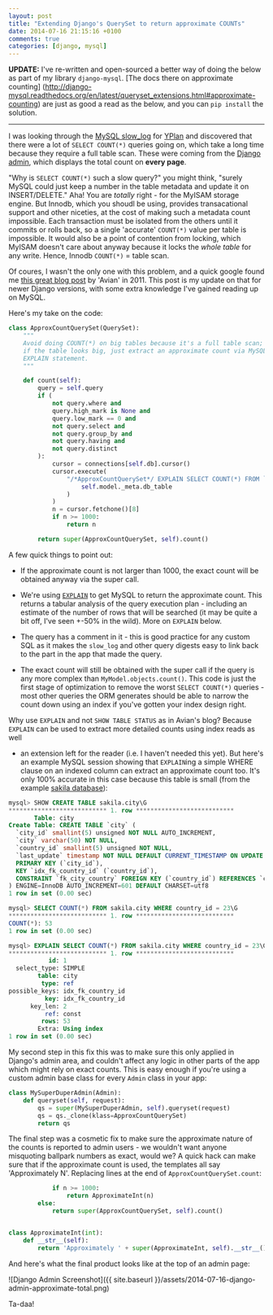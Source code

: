 ```yaml
---
layout: post
title: "Extending Django's QuerySet to return approximate COUNTs"
date: 2014-07-16 21:15:16 +0100
comments: true
categories: [django, mysql]
---
```


**UPDATE:** I've re-written and open-sourced a better way of doing the below as
part of my library `django-mysql`.
[The docs there on approximate counting]
(http://django-mysql.readthedocs.org/en/latest/queryset_extensions.html#approximate-counting)
are just as good a read as the below, and you can `pip install` the
solution.

---

I was looking through the
[MySQL slow_log](http://dev.mysql.com/doc/refman/5.5/en/slow-query-log.html)
for [YPlan](http://yplanapp.com) and discovered that there were a lot of
`SELECT COUNT(*)` queries going on, which take a long time because they require
a full table scan. These were coming from the
[Django admin](https://docs.djangoproject.com/en/1.6/ref/contrib/admin/), which
displays the total count on **every page**.


"Why is `SELECT COUNT(*)` such a slow query?" you might think, "surely MySQL
could just keep a number in the table metadata and update it on INSERT/DELETE."
Aha! You are *totally* right - for the MyISAM storage engine. But Innodb, which
you shoudl be using, provides transacational support and other niceties, at the
cost of making such a metadata count impossible. Each transaction must be
isolated from the others until it commits or rolls back, so a single 'accurate'
`COUNT(*)` value per table is impossible. It would also be a point of
contention from locking, which MyISAM doesn't care about anyway because it
locks the *whole table* for any write. Hence, Innodb `COUNT(*)` = table scan.


Of coures, I wasn't the only one with this problem, and a quick google found me
[this great blog post](http://www.tablix.org/~avian/blog/archives/2011/07/django_admin_with_large_tables/)
by 'Avian' in 2011. This post is my update on that for newer Django versions,
with some extra knowledge I've gained reading up on MySQL.


Here's my take on the code:


```python
class ApproxCountQuerySet(QuerySet):
    """
    Avoid doing COUNT(*) on big tables because it's a full table scan; instead,
    if the table looks big, just extract an approximate count via MySQL's
    EXPLAIN statement.
    """

    def count(self):
        query = self.query
        if (
            not query.where and
            query.high_mark is None and
            query.low_mark == 0 and
            not query.select and
            not query.group_by and
            not query.having and
            not query.distinct
        ):
            cursor = connections[self.db].cursor()
            cursor.execute(
                "/*ApproxCountQuerySet*/ EXPLAIN SELECT COUNT(*) FROM `{}`".format(
                    self.model._meta.db_table
                )
            )
            n = cursor.fetchone()[8]
            if n >= 1000:
                return n

        return super(ApproxCountQuerySet, self).count()
```


A few quick things to point out:


* If the approximate count is not larger than 1000, the exact count will be
  obtained anyway via the super call.

* We're using [`EXPLAIN`](http://dev.mysql.com/doc/refman/5.5/en/explain.html)
  to get MySQL to return the approximate count. This returns a tabular analysis
  of the query execution plan - including an estimate of the number of rows
  that will be searched (it may be quite a bit off, I've seen +-50% in the
  wild). More on `EXPLAIN` below.

* The query has a comment in it - this is good practice for any custom SQL as
  it makes the `slow_log` and other query digests easy to link back to the part
  in the app that made the query.

* The exact count will still be obtained with the super call if the query is
  any more complex than `MyModel.objects.count()`. This code is just the first
  stage of optimization to remove the worst `SELECT COUNT(*)` queries - most
  other queries the ORM generates should be able to narrow the count down using
  an index if you've gotten your index design right.


Why use `EXPLAIN` and not `SHOW TABLE STATUS` as in Avian's blog? Because
`EXPLAIN` can be used to extract more detailed counts using index reads as well
- an extension left for the reader (i.e. I haven't needed this yet). But here's
an example MySQL session showing that `EXPLAIN`ing a simple WHERE clause on an
indexed column can extract an approximate count too. It's only 100% accurate in
this case because this table is small (from the example
[sakila database](http://dev.mysql.com/doc/sakila/en/)):

```sql
mysql> SHOW CREATE TABLE sakila.city\G
*************************** 1. row ***************************
       Table: city
Create Table: CREATE TABLE `city` (
  `city_id` smallint(5) unsigned NOT NULL AUTO_INCREMENT,
  `city` varchar(50) NOT NULL,
  `country_id` smallint(5) unsigned NOT NULL,
  `last_update` timestamp NOT NULL DEFAULT CURRENT_TIMESTAMP ON UPDATE CURRENT_TIMESTAMP,
  PRIMARY KEY (`city_id`),
  KEY `idx_fk_country_id` (`country_id`),
  CONSTRAINT `fk_city_country` FOREIGN KEY (`country_id`) REFERENCES `country` (`country_id`) ON UPDATE CASCADE
) ENGINE=InnoDB AUTO_INCREMENT=601 DEFAULT CHARSET=utf8
1 row in set (0.00 sec)

mysql> SELECT COUNT(*) FROM sakila.city WHERE country_id = 23\G
*************************** 1. row ***************************
COUNT(*): 53
1 row in set (0.00 sec)

mysql> EXPLAIN SELECT COUNT(*) FROM sakila.city WHERE country_id = 23\G
*************************** 1. row ***************************
           id: 1
  select_type: SIMPLE
        table: city
         type: ref
possible_keys: idx_fk_country_id
          key: idx_fk_country_id
      key_len: 2
          ref: const
         rows: 53
        Extra: Using index
1 row in set (0.00 sec)
```


My second step in this fix this was to make sure this only applied in Django's
admin area, and couldn't affect any logic in other parts of the app which might
rely on exact counts. This is easy enough if you're using a custom admin base
class for every `Admin` class in your app:


```python
class MySuperDuperAdmin(Admin):
    def queryset(self, request):
        qs = super(MySuperDuperAdmin, self).queryset(request)
        qs = qs._clone(klass=ApproxCountQuerySet)
        return qs
```


The final step was a cosmetic fix to make sure the approximate nature of the
counts is reported to admin users - we wouldn't want anyone misquoting ballpark
numbers as exact, would we? A quick hack can make sure that if the approximate
count is used, the templates all say 'Approximately N'. Replacing lines at the
end of `ApproxCountQuerySet.count`:

```python
            if n >= 1000:
                return ApproximateInt(n)
        else:
            return super(ApproxCountQuerySet, self).count()


class ApproximateInt(int):
    def __str__(self):
        return 'Approximately ' + super(ApproximateInt, self).__str__()
```

And here's what the final product looks like at the top of an admin page:

![Django Admin Screenshot]({{ site.baseurl }}/assets/2014-07-16-django-admin-approximate-total.png)

Ta-daa!
